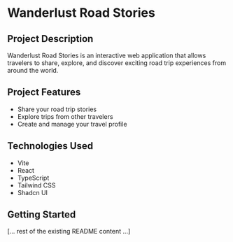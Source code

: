 # Wanderlust Road Stories

## Project Description

Wanderlust Road Stories is an interactive web application that allows travelers to share, explore, and discover exciting road trip experiences from around the world.

## Project Features

- Share your road trip stories
- Explore trips from other travelers
- Create and manage your travel profile

## Technologies Used

- Vite
- React
- TypeScript
- Tailwind CSS
- Shadcn UI

## Getting Started

[... rest of the existing README content ...]
